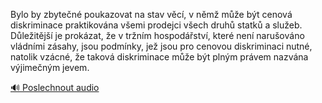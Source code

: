 
Bylo by zbytečné poukazovat na stav věcí, v němž může být cenová diskriminace praktikována všemi prodejci všech druhů statků a služeb. Důležitější je prokázat, že v tržním hospodářství, které není narušováno vládními zásahy, jsou podmínky, jež jsou pro cenovou diskriminaci nutné, natolik vzácné, že taková diskriminace může být plným právem nazvána výjimečným jevem.

[🔊 Poslechnout audio](/data/7-paragraphs/audio/chapter_72/para_005-Bylo-by-zbyten-poukazovat-na-stav-vc-v-nm-m.mp3)
